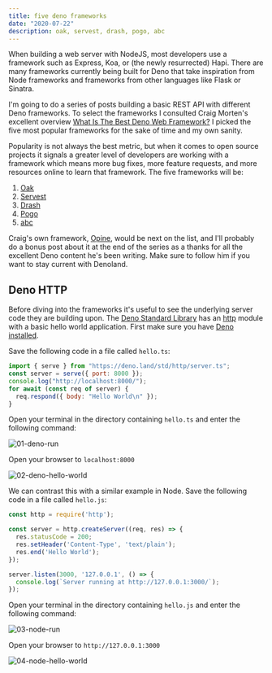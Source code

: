 ```yaml
---
title: five deno frameworks
date: "2020-07-22"
description: oak, servest, drash, pogo, abc
---
```


When building a web server with NodeJS, most developers use a framework such as Express, Koa, or (the newly resurrected) Hapi. There are many frameworks currently being built for Deno that take inspiration from Node frameworks and frameworks from other languages like Flask or Sinatra.

I'm going to do a series of posts building a basic REST API with different Deno frameworks. To select the frameworks I consulted Craig Morten's excellent overview [What Is The Best Deno Web Framework?](https://dev.to/craigmorten/what-is-the-best-deno-web-framework-2k69) I picked the five most popular frameworks for the sake of time and my own sanity.

Popularity is not always the best metric, but when it comes to open source projects it signals a greater level of developers are working with a framework which means more bug fixes, more feature requests, and more resources online to learn that framework. The five frameworks will be:

1. [Oak](https://github.com/oakserver/oak)
2. [Servest](https://github.com/keroxp/servest)
3. [Drash](https://github.com/drashland/deno-drash)
4. [Pogo](https://github.com/sholladay/pogo)
5. [abc](https://github.com/zhmushan/abc)

Craig's own framework, [Opine](https://github.com/asos-craigmorten/opine), would be next on the list, and I'll probably do a bonus post about it at the end of the series as a thanks for all the excellent Deno content he's been writing. Make sure to follow him if you want to stay current with Denoland.

## Deno HTTP

Before diving into the frameworks it's useful to see the underlying server code they are building upon. The [Deno Standard Library](https://deno.land/std) has an [http](https://deno.land/std/http) module with a basic hello world application. First make sure you have [Deno installed](https://deno.land/#installation).

Save the following code in a file called `hello.ts`:

```javascript
import { serve } from "https://deno.land/std/http/server.ts";
const server = serve({ port: 8000 });
console.log("http://localhost:8000/");
for await (const req of server) {
  req.respond({ body: "Hello World\n" });
}
```

Open your terminal in the directory containing `hello.ts` and enter the following command:

![01-deno-run](https://dev-to-uploads.s3.amazonaws.com/i/2fgze5mvdyj4vb5e2b51.jpg)

Open your browser to `localhost:8000`

![02-deno-hello-world](https://dev-to-uploads.s3.amazonaws.com/i/xkg2si9pcysed5z5tc32.jpg)

We can contrast this with a similar example in Node. Save the following code in a file called `hello.js`:

```javascript
const http = require('http');

const server = http.createServer((req, res) => {
  res.statusCode = 200;
  res.setHeader('Content-Type', 'text/plain');
  res.end('Hello World');
});

server.listen(3000, '127.0.0.1', () => {
  console.log(`Server running at http://127.0.0.1:3000/`);
});
```
Open your terminal in the directory containing `hello.js` and enter the following command:

![03-node-run](https://dev-to-uploads.s3.amazonaws.com/i/22wtzt5dc6u9eo4ff95m.jpg)

Open your browser to `http://127.0.0.1:3000`

![04-node-hello-world](https://dev-to-uploads.s3.amazonaws.com/i/grpylovf1ijrjlk7ohl8.jpg)